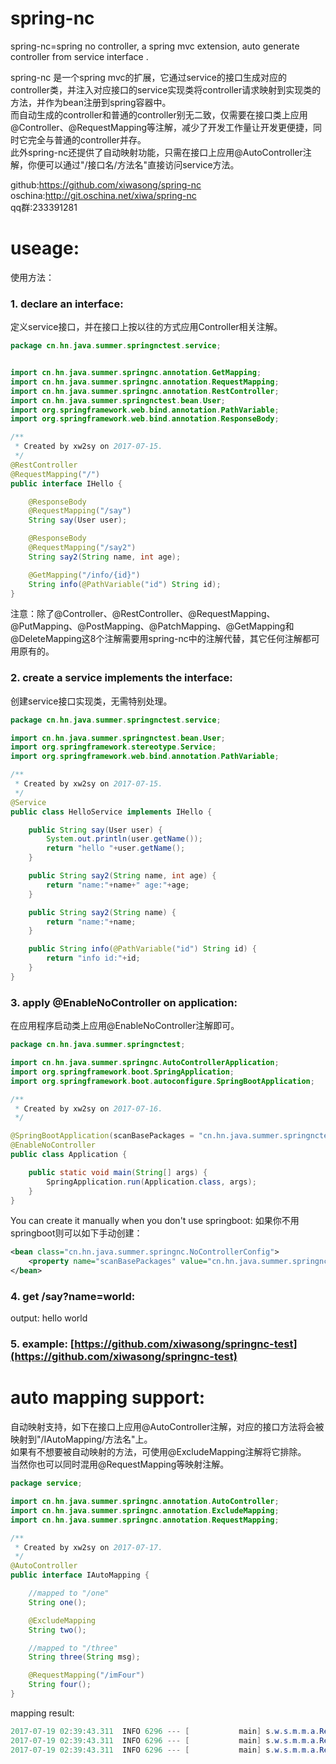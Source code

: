 # spring-nc
spring-nc=spring no controller, a spring mvc extension,  auto generate controller from service interface .

spring-nc 是一个spring mvc的扩展，它通过service的接口生成对应的controller类，并注入对应接口的service实现类将controller请求映射到实现类的方法，并作为bean注册到spring容器中。   
而自动生成的controller和普通的controller别无二致，仅需要在接口类上应用@Controller、@RequestMapping等注解，减少了开发工作量让开发更便捷，同时它完全与普通的controller并存。   
此外spring-nc还提供了自动映射功能，只需在接口上应用@AutoController注解，你便可以通过"/接口名/方法名"直接访问service方法。

github:https://github.com/xiwasong/spring-nc   
oschina:http://git.oschina.net/xiwa/spring-nc  
qq群:233391281  

# useage:
使用方法：

### 1. declare an interface:
定义service接口，并在接口上按以往的方式应用Controller相关注解。

```java
package cn.hn.java.summer.springnctest.service;


import cn.hn.java.summer.springnc.annotation.GetMapping;
import cn.hn.java.summer.springnc.annotation.RequestMapping;
import cn.hn.java.summer.springnc.annotation.RestController;
import cn.hn.java.summer.springnctest.bean.User;
import org.springframework.web.bind.annotation.PathVariable;
import org.springframework.web.bind.annotation.ResponseBody;

/**
 * Created by xw2sy on 2017-07-15.
 */
@RestController
@RequestMapping("/")
public interface IHello {

    @ResponseBody
    @RequestMapping("/say")
    String say(User user);

    @ResponseBody
    @RequestMapping("/say2")
    String say2(String name, int age);

    @GetMapping("/info/{id}")
    String info(@PathVariable("id") String id);
}

```
注意：除了@Controller、@RestController、@RequestMapping、@PutMapping、@PostMapping、@PatchMapping、@GetMapping和@DeleteMapping这8个注解需要用spring-nc中的注解代替，其它任何注解都可用原有的。

### 2. create a service implements the interface:
创建service接口实现类，无需特别处理。

```java
package cn.hn.java.summer.springnctest.service;

import cn.hn.java.summer.springnctest.bean.User;
import org.springframework.stereotype.Service;
import org.springframework.web.bind.annotation.PathVariable;

/**
 * Created by xw2sy on 2017-07-15.
 */
@Service
public class HelloService implements IHello {

    public String say(User user) {
        System.out.println(user.getName());
        return "hello "+user.getName();
    }

    public String say2(String name, int age) {
        return "name:"+name+" age:"+age;
    }

    public String say2(String name) {
        return "name:"+name;
    }

    public String info(@PathVariable("id") String id) {
        return "info id:"+id;
    }
}

```

### 3. apply @EnableNoController on application:
在应用程序启动类上应用@EnableNoController注解即可。

```java
package cn.hn.java.summer.springnctest;

import cn.hn.java.summer.springnc.AutoControllerApplication;
import org.springframework.boot.SpringApplication;
import org.springframework.boot.autoconfigure.SpringBootApplication;

/**
 * Created by xw2sy on 2017-07-16.
 */

@SpringBootApplication(scanBasePackages = "cn.hn.java.summer.springnctest.service")
@EnableNoController
public class Application {

    public static void main(String[] args) {
        SpringApplication.run(Application.class, args);
    }
}

```
You can create it manually when you don't use springboot:
如果你不用springboot则可以如下手动创建：
```xml
<bean class="cn.hn.java.summer.springnc.NoControllerConfig">
    <property name="scanBasePackages" value="cn.hn.java.summer.springnctest"/>
</bean>
```

### 4. get /say?name=world:
output: hello world

### 5. example: [https://github.com/xiwasong/springnc-test](https://github.com/xiwasong/springnc-test)

# auto mapping support: 
自动映射支持，如下在接口上应用@AutoController注解，对应的接口方法将会被映射到"/IAutoMapping/方法名"上。  
如果有不想要被自动映射的方法，可使用@ExcludeMapping注解将它排除。  
当然你也可以同时混用@RequestMapping等映射注解。

```java
package service;

import cn.hn.java.summer.springnc.annotation.AutoController;
import cn.hn.java.summer.springnc.annotation.ExcludeMapping;
import cn.hn.java.summer.springnc.annotation.RequestMapping;

/**
 * Created by xw2sy on 2017-07-17.
 */
@AutoController
public interface IAutoMapping {

    //mapped to "/one"
    String one();

    @ExcludeMapping
    String two();

    //mapped to "/three"
    String three(String msg);

    @RequestMapping("/imFour")
    String four();
}

```
mapping result:
```java
2017-07-19 02:39:43.311  INFO 6296 --- [           main] s.w.s.m.m.a.RequestMappingHandlerMapping : Mapped "{[/IAutoMapping/one]}" onto public java.lang.String service.IAutoMappingController.one()
2017-07-19 02:39:43.311  INFO 6296 --- [           main] s.w.s.m.m.a.RequestMappingHandlerMapping : Mapped "{[/IAutoMapping/imFour]}" onto public java.lang.String service.IAutoMappingController.four()
2017-07-19 02:39:43.311  INFO 6296 --- [           main] s.w.s.m.m.a.RequestMappingHandlerMapping : Mapped "{[/IAutoMapping/three]}" onto public java.lang.String service.IAutoMappingController.three(java.lang.String)
```